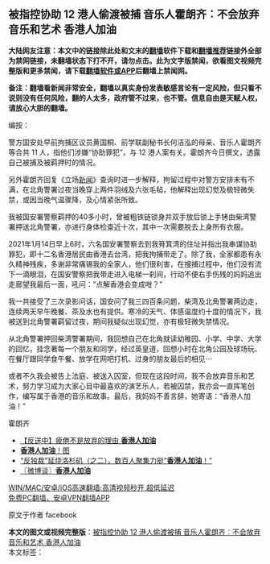  <h2>被指控协助 12 港人偷渡被捕 音乐人霍朗齐︰不会放弃音乐和艺术 香港人加油</h2> <p class="notice"><b>大陆网友注意：本文中的链接除此处和文末的<a href="https://github.com/bannedbook/fanqiang" >翻墙</a>软件下载和<a href="https://github.com/killgcd/justmysocks/blob/master/README.md">翻墙推荐</a>链接外全部为禁网链接，未翻墙状态下打不开，请勿点击。此为文字版禁闻，欲看图文视频完整版和更多禁闻，请下载<a href="https://github.com/bannedbook/fanqiang">翻墙软件或APP</a>后翻墙上禁闻网。</p><p>备注：翻墙看新闻非常安全，翻墙以真实身份发表敏感言论有一定风险，但只看不说则没有任何风险，翻的人太多，政府管不过来，也不管。信息自由是天赋人权，请放心大胆的翻墙。</b></p>  <div class="entry">  <p>编按：</p> <p>警方国安处早前拘捕区议员黄国桐、前学联副秘书长何洁泓的母亲、音乐人霍朗齐等合共 11 人，指他们涉嫌“协助罪犯”，与 12 港人案有关。霍朗齐今日撰文，透露自己被捕及被羁押时的情况。</p> <p>另外霍朗齐回复《立场<span class='wp_keywordlink_affiliate'><a href="https://www.bannedbook.org/" title="新闻">新闻</a></span>》查询时进一步解释，拘留过程中对警方安排未有不满，在北角警署过夜当晚穿上两件羽绒及六张毛毡，他解释出现幻觉及极轻微失禁，或因当晚气温骤降，及心情紧张所致。</p>  <p>我被国安署警察羁押的40多小时，曾被粗铁链锁身并双手放后锁上手铐由柴湾警署押送北角警署，亦进行身体检查近十次，其中一次需要脱去上身所有衣服。</p> <p>2021年1月14日早上6时，六名国安署警察去到我筲箕湾的住址并指出我串谋协助罪犯，即十二名香港居民由香港去台湾，把我拘捕带走了。除了我，全家都患有永久精神残疾，多谢非常痛锡我的全家人，他们很利害，在搜捕过程中，他们没有流下一滴眼泪，在国安警察把我带走进入电梯一刹间，行动不便右手伤残的妈妈追出走廊望我最后一面，吼问：“点解香港会变成咁？”</p> <p>我一共接受了三次录影问话，国安问了我三四百条问题，柴湾及北角警署两边走，连续两天早午晚餐、茶及水也有提供。寒冷的天气、体感温度约十度的情况下，我被送到北角警署羁留过夜，期间我疑似出现幻觉，亦有极轻微失禁情况。</p>  <p>从北角警署押回柴湾警署期间，我回想自己在北角就读幼稚园、小学、中学、大学的回忆，挂念著每一个朋友和同学，经过英皇道，回想小时在北角公园及球场玩、在餐厅跟同学食午餐、放学在网吧打机、过身的朋友最后的相见⋯</p> <p>或者不久我会被告上法庭、被送入囚室，但现在这段时间，我不会放弃音乐和艺术，努力学习成为大家心目中最喜欢的演艺乐人，若被囚禁，我亦会一直挥笔创作，编写属于香港的音乐和故事。最后，我妈妈不善言辞，她寄语：“香港人加油！”</p> <p>霍朗齐</p>  <ul class='op-related-articles' title='相关阅读'> <li><a href='https://www.bannedbook.org/bnews/comments/20191117/1225068.html' target='_blank'>【反送中】疲倦不是放弃的理由 <b>香港人加油</b></a></li> <li><a href='https://www.bannedbook.org/bnews/lifebaike/20191012/1205717.html' target='_blank'><b>香港人加油</b>！图</a></li> <li><a href='https://www.bannedbook.org/bnews/renquan/20191001/1200058.html' target='_blank'>“反独裁”延烧洛杉矶（之二），数百人聚集力挺“<b>香港人加油</b>！”</a></li> <li><a href='https://www.bannedbook.org/bnews/ssgc/20190928/1198705.html' target='_blank'>〖微博谈〗<b>香港人加油</b></a></li> </ul> <p class="texttj"> <a href="https://github.com/bannedbook/fanqiang/wiki/V2ray%E6%9C%BA%E5%9C%BA" target="_blank">WIN/MAC/安卓/iOS高速翻墙:高清视频秒开,超低延迟</a><br/> <a href="https://github.com/bannedbook/fanqiang/wiki/%E7%A6%81%E9%97%BB%E7%BD%91%E5%AE%89%E5%8D%93%E7%BF%BB%E5%A2%99%E6%96%B0%E9%97%BBAPP" target="_blank">免费PC翻墙、安卓VPN翻墙APP</a></p><p>原文于作者 facebook</p><a name='sharetosocial'></a>       <div><b>本文的图文或视频完整版</b>：<a href='https://www.bannedbook.org/bnews/comments/20210117/1469626.html'>被指控协助 12 港人偷渡被捕 音乐人霍朗齐︰不会放弃音乐和艺术 香港人加油</a></div>  </div><!--END ENTRY--> <div class="postfooter"> <div>本文标签：</div>  </div><!--END POSTFOOTER--> 